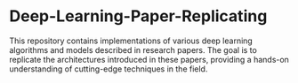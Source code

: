 # Deep-Learning-Paper-Replicating
This repository contains implementations of various deep learning algorithms and models described in research papers. The goal is to replicate the architectures introduced in these papers, providing a hands-on understanding of cutting-edge techniques in the field.
